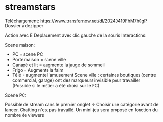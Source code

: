 # streamstars

Téléchargement: https://www.transfernow.net/dl/20240419FhM7h0gP Dossier à dezipper

Action avec E Deplacement avec clic gauche de la souris Interactions: 

Scene maison:

  - PC = scene PC
  - Porte maison = scene ville
  - Canapé et lit = augmente la jauge de sommeil
  - Frigo = Augmente la faim
  - Télé = augmente l'amusement
Scene ville :
certaines boutiques (centre commercial, garage) ont des marqueurs invisible pour travailler (Possible si le métier a été choisi sur le PC)

Scene PC: 

Possible de stream dans le premier onglet -> Choisir une catégorie avant de lancer. 
Chatting n'est pas travaillé. 
Un mini-jeu sera proposé en fonction du nombre de viewers 
